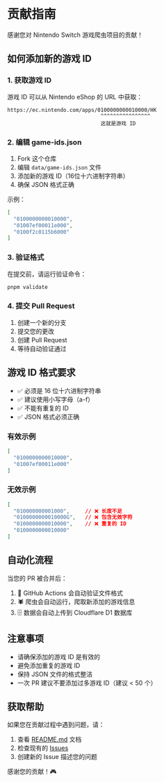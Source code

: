 # 贡献指南

感谢您对 Nintendo Switch 游戏爬虫项目的贡献！

## 如何添加新的游戏 ID

### 1. 获取游戏 ID

游戏 ID 可以从 Nintendo eShop 的 URL 中获取：

```
https://ec.nintendo.com/apps/0100000000010000/HK
                              ^^^^^^^^^^^^^^^^
                              这就是游戏 ID
```

### 2. 编辑 game-ids.json

1. Fork 这个仓库
2. 编辑 `data/game-ids.json` 文件
3. 添加新的游戏 ID（16位十六进制字符串）
4. 确保 JSON 格式正确

示例：
```json
[
  "0100000000010000",
  "01007ef00011e000",
  "0100f2c0115b6000"
]
```

### 3. 验证格式

在提交前，请运行验证命令：

```bash
pnpm validate
```

### 4. 提交 Pull Request

1. 创建一个新的分支
2. 提交您的更改
3. 创建 Pull Request
4. 等待自动验证通过

## 游戏 ID 格式要求

- ✅ 必须是 16 位十六进制字符串
- ✅ 建议使用小写字母（a-f）
- ✅ 不能有重复的 ID
- ✅ JSON 格式必须正确

### 有效示例
```json
[
  "0100000000010000",
  "01007ef00011e000"
]
```

### 无效示例
```json
[
  "010000000001000",     // ❌ 长度不足
  "0100000000010000G",   // ❌ 包含无效字符
  "0100000000010000",    // ❌ 重复的 ID
  "0100000000010000"
]
```

## 自动化流程

当您的 PR 被合并后：

1. 🤖 GitHub Actions 会自动验证文件格式
2. 🕷️ 爬虫会自动运行，爬取新添加的游戏信息
3. 🗄️ 数据会自动上传到 Cloudflare D1 数据库

## 注意事项

- 请确保添加的游戏 ID 是有效的
- 避免添加重复的游戏 ID
- 保持 JSON 文件的格式整洁
- 一次 PR 建议不要添加过多游戏 ID（建议 < 50 个）

## 获取帮助

如果您在贡献过程中遇到问题，请：

1. 查看 [README.md](README.md) 文档
2. 检查现有的 [Issues](../../issues)
3. 创建新的 Issue 描述您的问题

感谢您的贡献！🎮
